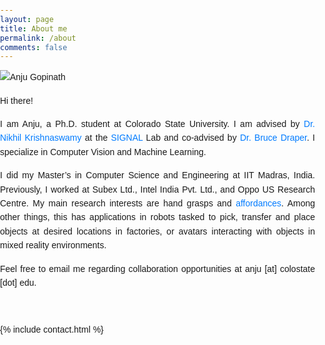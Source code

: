```yaml
---
layout: page
title: About me
permalink: /about
comments: false
---
```


<html lang="en">
<head>
  <meta charset="UTF-8">
  <meta name="viewport" content="width=device-width, initial-scale=1.0">
  <title>About Me</title>
  <link rel="stylesheet" href="https://anjugopinath.github.io/styles/about.css">
  <style>
    /* General Styles */
    body {
      font-family: Arial, sans-serif;
      margin: 0;
      padding: 0;
      line-height: 1.6;
    }

    .content {
      max-width: 1200px;
      margin: 0 auto;
      padding: 15px;
      box-sizing: border-box;
    }

    img {
      max-width: 100%;
      height: auto;
      display: block;
      margin: 0 auto;
    }

    p {
      text-align: justify;
      margin: 15px 0;
    }

    a {
      color: #007bff;
      text-decoration: none;
    }

    a:hover {
      text-decoration: underline;
    }

    /* Responsive Layout */
    @media (max-width: 768px) {
      .content {
        padding: 10px;
      }

      img {
        margin-bottom: 15px;
      }
    }

    @media (max-width: 480px) {
      p {
        font-size: 14px;
      }
    }
  </style>
</head>
<body>
  <div class="content">
    <img src="https://anjugopinath.github.io/styles/AnjuGopinath.png" alt="Anju Gopinath">
    <p>Hi there!</p>
    <p>
      I am Anju, a Ph.D. student at Colorado State University. I am advised by 
      <a href="https://www.nikhilkrishnaswamy.com/">Dr. Nikhil Krishnaswamy</a> at the 
      <a href="https://www.signallab.ai/">SIGNAL</a> Lab and co-advised by 
      <a href="https://www.cs.colostate.edu/~draper/">Dr. Bruce Draper</a>. I specialize in Computer Vision and Machine Learning.
    </p>
    <p>
      I did my Master’s in Computer Science and Engineering at IIT Madras, India. Previously, I worked at Subex Ltd., Intel India Pvt. Ltd., and Oppo US Research Centre. My main research interests are hand grasps and 
      <a href="http://cs.brown.edu/courses/cs137/2017/readings/Gibson-AFF.pdf">affordances</a>. Among other things, this has applications in robots tasked to pick, transfer and place objects at desired locations in factories, or avatars interacting with objects in mixed reality environments.
    </p>
    <p>
      Feel free to email me regarding collaboration opportunities at anju [at] colostate [dot] edu.
    </p>
  </div>
</body>
</html>

 
<br />

{% include contact.html %}
